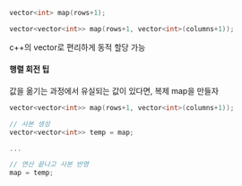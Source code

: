 ```c++
vector<int> map(rows+1);

vector<vector<int>> map(rows+1, vector<int>(columns+1));
```
c++의 vector로 편리하게 동적 할당 가능

#### 행렬 회전 팁
값을 옮기는 과정에서 유실되는 값이 있다면, 복제 map을 만들자
```c++
vector<vector<int>> map(rows+1, vector<int>(columns+1));

// 사본 생성
vector<vector<int>> temp = map;

...

// 연산 끝나고 사본 반영
map = temp;
``` 
